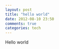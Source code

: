 ```yaml
---
layout: post
title: "hello world"
date: 2012-08-10 23:50
comments: true
categories: tech 
---
```


Hello world
